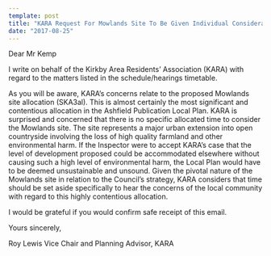 ```yaml
---
template: post
title: "KARA Request For Mowlands Site To Be Given Individual Consideration At Hearings."
date: "2017-08-25"
---
```


Dear Mr Kemp

I write on behalf of the Kirkby Area Residents’ Association (KARA) with regard to the matters listed in the schedule/hearings timetable.

As you will be aware, KARA’s concerns relate to the proposed Mowlands site allocation (SKA3al). This is almost certainly the most significant and contentious allocation in the Ashfield Publication Local Plan. KARA is surprised and concerned that there is no specific allocated time to consider the Mowlands site. The site represents a major urban extension into open countryside involving the loss of high quality farmland and other environmental harm. If the Inspector were to accept KARA’s case that the level of development proposed could be accommodated elsewhere without causing such a high level of environmental harm, the Local Plan would have to be deemed unsustainable and unsound. Given the pivotal nature of the Mowlands site in relation to the Council’s strategy, KARA considers that time should be set aside specifically to hear the concerns of the local community with regard to this highly contentious allocation.

I would be grateful if you would confirm safe receipt of this email.

Yours sincerely,

Roy Lewis Vice Chair and Planning Advisor, KARA
